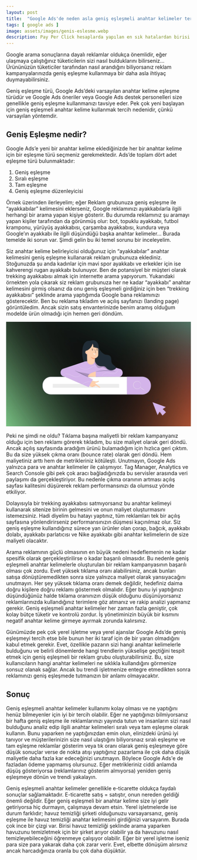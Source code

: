 ```yaml
---
layout: post
title:  "Google Ads'de neden asla geniş eşleşmeli anahtar kelimeler tercih etmemelisiniz?"
tags: [ google ads ]
image: assets/images/genis-eslesme.webp
description: Pay Per Click hesaplarda yapılan en sık hatalardan birisi tüm anahtar kelimeleri geniş eşleşme kullanmaktır. Peki neden reklamlarınızda çoğunlukla geniş eşleşmeli anahtar kelimeler kullanmamalısınız?
---
```

Google arama sonuçlarına dayalı reklamlar oldukça önemlidir, eğer ulaşmaya çalıştığınız tüketicilerin sizi nasıl bulduklarını bilirseniz… Ürününüzün tüketiciler tarafından nasıl arandığını biliyorsanız reklam kampanyalarınızda geniş eşleşme kullanmaya bir daha asla ihtiyaç duymayabilirsiniz.

Geniş eşleşme türü, Google Ads’deki varsayılan anahtar kelime eşleşme türüdür ve Google Ads öneriler veya Google Ads destek personelleri size genellikle geniş eşleşme kullanmanızı tavsiye eder. Pek çok yeni başlayan için geniş eşleşmeli anahtar kelime kullanmak tercih nedenidir, çünkü varsayılan yöntemdir.

## Geniş Eşleşme nedir?
Google Ads’e yeni bir anahtar kelime eklediğinizde her bir anahtar kelime için bir eşleşme türü seçmeniz gerekmektedir. Ads’de toplam dört adet eşleşme türü bulunmaktadır:
1. Geniş eşleşme
2. Sıralı eşleşme
3. Tam eşleşme
4. Geniş eşleşme düzenleyicisi

Örnek üzerinden ilerleyelim; eğer Reklam grubunuza geniş eşleşme ile “ayakkabılar” kelimesini eklerseniz, Google reklamınızı ayakkabılarla ilgili herhangi bir arama yapan kişiye gösterir. Bu durumda reklamınız şu aramayı yapan kişiler tarafından da görünmüş olur: bot, topuklu ayakkabı, futbol kramponu, yürüyüş ayakkabısı, çarşamba ayakkabısı, kundura veya Google’ın ayakkabı ile ilgili düşündüğü başka anahtar kelimeler… Burada temelde iki sorun var. Şimdi gelin bu iki temel sorunu bir inceleyelim.

Siz anahtar kelime belirleyicisi olduğunuz için “ayakkabılar” anahtar kelimesini geniş eşleşme kullanarak reklam grubunuza eklediniz. Stoğunuzda şu anda kadınlar için mavi spor ayakkabı ve erkekler için ise kahverengi rugan ayakkabı bulunuyor. Ben de potansiyel bir müşteri olarak trekking ayakkabısı almak için internette arama yapıyorum. Yukarıdaki örnekten yola çıkarak siz reklam grubunuza her ne kadar “ayakkabı” anahtar kelimesini girmiş olsanız da onu geniş eşleşmeli girdiğiniz için ben “trekking ayakkabısı” şeklinde arama yaptığımda Google bana reklamınızı gösterecektir. Ben bu reklama tıkladım ve açılış sayfanızı (Ianding page) görüntüledim. Ancak sizin satış envanterinizde benim aramış olduğum modelde ürün olmadığı için hemen geri döndüm.

![Google Ads'de geniş eşleşmeli anahtar kelimeler kullanmayın](/assets/images/broad-match.webp)

Peki ne şimdi ne oldu? Tıklama başına maliyetli bir reklam kampanyanız olduğu için ben reklamı görerek tıkladım, bu size maliyet olarak geri döndü. Ancak açılış sayfasında aradığım ürünü bulamadığım için hızlıca geri çıktım. Bu da size yüksek çıkma oranı (bounce rate) olarak geri döndü. Hem maliyetiniz arttı hem de metrikleriniz kötüleşti. Unutmayın, Google Ads yalnızca para ve anahtar kelimeler ile çalışmıyor. Tag Manager, Analytics ve Search Console gibi pek çok aracı bağladığınızda bu servisler arasında veri paylaşımı da gerçekleştiriyor. Bu nedenle çıkma oranının artması açılış sayfası kalitesini düşürerek reklam performansınızı da olumsuz yönde etkiliyor.

Dolayısıyla bir trekking ayakkabısı satmıyorsanız bu anahtar kelimeyi kullanarak sitenize birinin gelmesini ve onun maliyet oluşturmasını istemezsiniz. Hadi diyelim bu hatayı yaptınız, tüm reklamları tek bir açılış sayfasına yönlendirirseniz performansınızın düşmesi kaçınılmaz olur. Siz geniş eşleşme kullandığınız sürece yan ürünler olan çorap, bağcık, ayakkabı dolabı, ayakkabı parlatıcısı ve Nike ayakkabı gibi anahtar kelimelerin de size maliyeti olacaktır.

Arama reklamının güçlü olmasının en büyük nedeni hedeflemenin ne kadar spesifik olarak gerçekleştirilirse o kadar başarılı olmasıdır. Bu nedenle geniş eşleşmeli anahtar kelimelerle oluşturulan bir reklam kampanyasının başarılı olması çok zordu. Evet yüksek tıklama oranı alabilirsiniz, ancak bunları satışa dönüştüremedikten sonra size yalnızca maliyet olarak yansıyacağını unutmayın. Her şey yüksek tıklama oranı demek değildir, hedefiniz daima doğru kişilere doğru reklamı göstermek olmalıdır. Eğer bunu iyi yaptığınızı düşündüğünüz halde tıklama oranınızın düşük olduğunu düşünüyorsanız reklamlarınızda kullandığınız terimlere göz atmanız ve rakip analizi yapmanız gerekir. Geniş eşleşmeli anahtar kelimeler her zaman fazla geniştir, çok kolay bütçe tüketir ve kontrolü zordur. İş yönetiminizin büyük bir kısmını negatif anahtar kelime girmeye ayırmak zorunda kalırsınız.

Günümüzde pek çok yerel işletme veya yerel ajanslar Google Ads’de geniş eşleşmeyi tercih etse bile bunun her iki taraf için de bir yararı olmadığını kabul etmek gerekir. Evet, özellikle pazarın sizi hangi anahtar kelimelerle bulduğunu ve belirli dönemlerde hangi trendlerin yükselişe geçtiğini tespit etmek için geniş eşleşmeli bir reklam grubu oluşturabilirsiniz. Bu, size kullanıcıların hangi anahtar kelimeleri ne sıklıkla kullandığını görmenize sonsuz olanak sağlar. Ancak bu trendi işletmenize entegre etmedikten sonra reklamınızı geniş eşleşmede tutmanızın bir anlamı olmayacaktır.

## Sonuç
Geniş eşleşmeli anahtar kelimeler kullanımı kolay olması ve ne yaptığını henüz bilmeyenler için iyi bir tercih olabilir. Eğer ne yaptığınızı bilmiyorsanız bir hafta geniş eşleşme ile reklamlarınızı yayında tutun ve insanların sizi nasıl bulduğunu analiz edip ilgili anahtar kelimeleri sıralı veya tam eşleşme olarak kullanın. Bunu yaparken ne yaptığınızdan emin olun, elinizdeki ürünü iyi tanıyor ve müşterilerinizin size nasıl ulaştığını biliyorsnaız sıralı eşleşme ve tam eşleşme reklamlar gösterim veya tık oranı olarak geniş eşleşmeye göre düşük sonuçlar verse de nokta atışı yaptığınız pazarlama ile çok daha düşük maliyetle daha fazla kar edeceğinizi unutmayın. Böylece Google Ads'e de fazladan ödeme yapmamış olursunuz. Eğer metrikleriniz ciddi anlamda düşüş gösteriyorsa (reklamlarınız gösterim almıyorsa) yeniden geniş eşleşmeye dönün ve trendi yakalayın.

Geniş eşleşmeli anahtar kelimeler genellikle e-ticarette oldukça faydalı sonuçlar sağlamaktadır. E-ticarette satış = satıştır, onun nereden geldiği önemli değildir. Eğer geniş eşleşmeli bir anahtar kelime size iyi gelir getiriyorsa hiç durmayın, çalışmaya devam etsin. Yerel işletmelerde ise durum farklıdır; havuz temizliği şirketi olduğunuzu varsayarsanız, geniş eşleşme ile havuz temizliği anahtar kelimesini girdiğinizi varsayarım. Burada çok ince bir çizgi var. Birisi havuz temizliği şeklinde arama yaparken havuzunu temizletmek için bir şirket arıyor olabilir ya da havuzunu nasıl temizleyebileceğini öğrenmeye çalışıyor olabilir. Eğer bir yerel işletme iseniz para size para yakarak daha çok zarar verir. Evet, elbette dönüşüm alırsınız ancak harcadığınıza oranla bu çok daha düşüktür.